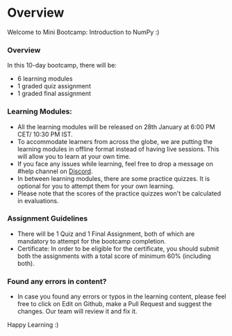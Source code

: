 # Overview

Welcome to Mini Bootcamp: Introduction to NumPy :)

### Overview

In this 10-day bootcamp, there will be:

* 6 learning modules
* 1 graded quiz assignment
* 1 graded final assignment

### Learning Modules:

* All the learning modules will be released on 28th January at 6:00 PM CET/ 10:30 PM IST.
* To accommodate learners from across the globe, we are putting the learning modules in offline format instead of having live sessions. This will allow you to learn at your own time.
* If you face any issues while learning, feel free to drop a message on #help channel on [Discord](https://discord.gg/E2XfSEYm2W).
* In between learning modules, there are some practice quizzes. It is optional for you to attempt them for your own learning.
* Please note that the scores of the practice quizzes won't be calculated in evaluations.

### Assignment Guidelines

* There will be 1 Quiz and 1 Final Assignment, both of which are mandatory to attempt for the bootcamp completion.
* Certificate: In order to be eligible for the certificate, you should submit both the assignments with a total score of minimum 60% (including both).

### Found any errors in content?

* In case you found any errors or typos in the learning content, please feel free to click on Edit on Github, make a Pull Request and suggest the changes. Our team will review it and fix it.

&#x20;Happy Learning :)

